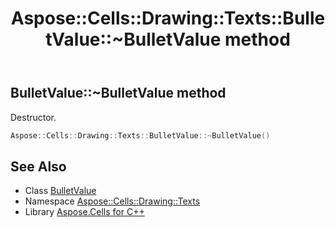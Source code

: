 ﻿---
title: Aspose::Cells::Drawing::Texts::BulletValue::~BulletValue method
linktitle: ~BulletValue
second_title: Aspose.Cells for C++ API Reference
description: 'Aspose::Cells::Drawing::Texts::BulletValue::~BulletValue method. Destructor in C++.'
type: docs
weight: 200
url: /cpp/aspose.cells.drawing.texts/bulletvalue/~bulletvalue/
---
## BulletValue::~BulletValue method


Destructor.

```cpp
Aspose::Cells::Drawing::Texts::BulletValue::~BulletValue()
```

## See Also

* Class [BulletValue](../)
* Namespace [Aspose::Cells::Drawing::Texts](../../)
* Library [Aspose.Cells for C++](../../../)
